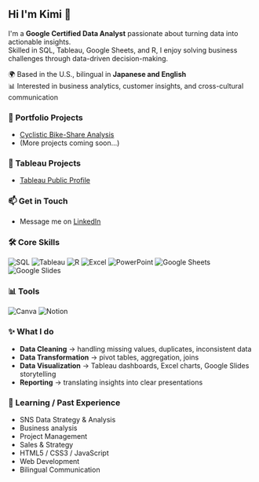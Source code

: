 ## Hi I'm Kimi 👋

I'm a **Google Certified Data Analyst** passionate about turning data into actionable insights.  
Skilled in SQL, Tableau, Google Sheets, and R, I enjoy solving business challenges through data-driven decision-making.  

🌍 Based in the U.S., bilingual in **Japanese and English**  
📊 Interested in business analytics, customer insights, and cross-cultural communication  

### 🔗 Portfolio Projects
- [Cyclistic Bike-Share Analysis](https://github.com/kimikohking/cyclistic-data-analysis)  
- (More projects coming soon...)

### 🔗 Tableau Projects
- [Tableau Public Profile](https://public.tableau.com/app/profile/kimiko.king/vizzes)

### 📫 Get in Touch
- Message me on [LinkedIn](https://www.linkedin.com/in/kimiko-hashimoto-king/)



### 🛠️ Core Skills
![SQL](https://img.shields.io/badge/SQL-003B57?logo=sqlite&logoColor=white)
![Tableau](https://img.shields.io/badge/Tableau-E97627?logo=Tableau&logoColor=white)
![R](https://img.shields.io/badge/R-276DC3?logo=r&logoColor=white)
![Excel](https://img.shields.io/badge/Excel-217346?logo=microsoft-excel&logoColor=white)
![PowerPoint](https://img.shields.io/badge/PowerPoint-B7472A?logo=microsoft-powerpoint&logoColor=white)
![Google Sheets](https://img.shields.io/badge/Google%20Sheets-34A853?logo=google-sheets&logoColor=white)
![Google Slides](https://img.shields.io/badge/Google%20Slides-FBBC05?logo=google-slides&logoColor=white)

### 📊 Tools
![Canva](https://img.shields.io/badge/Canva-00C4CC?logo=canva&logoColor=white)
![Notion](https://img.shields.io/badge/Notion-000000?logo=notion&logoColor=white)

### ✨ What I do
- **Data Cleaning** → handling missing values, duplicates, inconsistent data  
- **Data Transformation** → pivot tables, aggregation, joins  
- **Data Visualization** → Tableau dashboards, Excel charts, Google Slides storytelling  
- **Reporting** → translating insights into clear presentations

### 🌱 Learning / Past Experience
- SNS Data Strategy & Analysis
- Business analysis
- Project Management
- Sales & Strategy
- HTML5 / CSS3 / JavaScript
- Web Development
- Bilingual Communication










